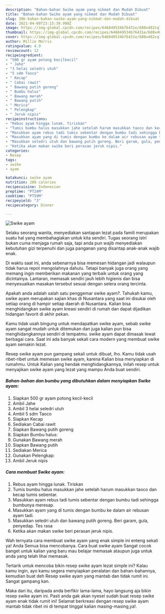 ```yaml
---
description: "Bahan-bahan Swike ayam yang nikmat dan Mudah Dibuat"
title: "Bahan-bahan Swike ayam yang nikmat dan Mudah Dibuat"
slug: 386-bahan-bahan-swike-ayam-yang-nikmat-dan-mudah-dibuat
date: 2021-04-08T23:15:39.998Z
image: https://img-global.cpcdn.com/recipes/646849534b76431e/680x482cq70/swike-ayam-foto-resep-utama.jpg
thumbnail: https://img-global.cpcdn.com/recipes/646849534b76431e/680x482cq70/swike-ayam-foto-resep-utama.jpg
cover: https://img-global.cpcdn.com/recipes/646849534b76431e/680x482cq70/swike-ayam-foto-resep-utama.jpg
author: Millie Morris
ratingvalue: 4.9
reviewcount: 12
recipeingredient:
- "500 gr ayam potong kecilkecil"
- " Jahe"
- "3 helai seledri utuh"
- "5 sdm Taoco"
- " Kecap"
- " Cabai rawit"
- " Bawang putih goreng"
- " Bumbu halus"
- " Bawang merah"
- " Bawang putih"
- " Merica"
- " Pelengkap"
- " Jeruk nipis"
recipeinstructions:
- "Rebus ayam hingga lunak. Tiriskan"
- "Tumis bumbu halus masukkan jahe setelah harum masukkan taoco dan kecap tumis sebentar."
- "Masukkan ayam rebus tadi tumis sebentar dengan bumbu tadi sehingga bumbunya meresap."
- "Masukkan ayam yang di tumis dengan bumbu ke dalam air rebusan ayam tadi."
- "Masukkan seledri utuh dan bawang putih goreng. Beri garam, gula, penyedap. Tes rasa"
- "Ketika akan makan swike beri perasan jeruk nipis."
categories:
- Resep
tags:
- swike
- ayam

katakunci: swike ayam 
nutrition: 289 calories
recipecuisine: Indonesian
preptime: "PT24M"
cooktime: "PT59M"
recipeyield: "3"
recipecategory: Dinner

---
```



![Swike ayam](https://img-global.cpcdn.com/recipes/646849534b76431e/680x482cq70/swike-ayam-foto-resep-utama.jpg)

Selaku seorang wanita, menyediakan santapan lezat pada famili merupakan suatu hal yang membahagiakan untuk kita sendiri. Tugas seorang istri bukan cuma menjaga rumah saja, tapi anda pun wajib menyediakan kebutuhan gizi terpenuhi dan juga panganan yang disantap anak-anak wajib enak.

Di waktu  saat ini, anda sebenarnya bisa memesan hidangan jadi walaupun tidak harus repot mengolahnya dahulu. Tetapi banyak juga orang yang memang ingin memberikan makanan yang terbaik untuk orang yang dicintainya. Lantaran, memasak sendiri jauh lebih higienis dan bisa menyesuaikan masakan tersebut sesuai dengan selera orang tercinta. 



Apakah anda adalah salah satu penggemar swike ayam?. Tahukah kamu, swike ayam merupakan sajian khas di Nusantara yang saat ini disukai oleh setiap orang di hampir setiap daerah di Nusantara. Kalian bisa menghidangkan swike ayam kreasi sendiri di rumah dan dapat dijadikan hidangan favorit di akhir pekan.

Kamu tidak usah bingung untuk mendapatkan swike ayam, sebab swike ayam sangat mudah untuk ditemukan dan juga kalian pun bisa menghidangkannya sendiri di tempatmu. swike ayam dapat dimasak lewat berbagai cara. Saat ini ada banyak sekali cara modern yang membuat swike ayam semakin lezat.

Resep swike ayam pun gampang sekali untuk dibuat, lho. Kamu tidak usah ribet-ribet untuk memesan swike ayam, karena Kalian bisa menyiapkan di rumahmu. Untuk Kalian yang hendak menghidangkannya, inilah resep untuk menyajikan swike ayam yang lezat yang mampu Anda buat sendiri.

<!--inarticleads1-->

##### Bahan-bahan dan bumbu yang dibutuhkan dalam menyiapkan Swike ayam:

1. Siapkan 500 gr ayam potong kecil-kecil
1. Ambil  Jahe
1. Ambil 3 helai seledri utuh
1. Ambil 5 sdm Taoco
1. Siapkan  Kecap
1. Sediakan  Cabai rawit
1. Siapkan  Bawang putih goreng
1. Siapkan  Bumbu halus:
1. Gunakan  Bawang merah
1. Siapkan  Bawang putih
1. Sediakan  Merica
1. Gunakan  Pelengkap:
1. Ambil  Jeruk nipis




<!--inarticleads2-->

##### Cara membuat Swike ayam:

1. Rebus ayam hingga lunak. Tiriskan
1. Tumis bumbu halus masukkan jahe setelah harum masukkan taoco dan kecap tumis sebentar.
1. Masukkan ayam rebus tadi tumis sebentar dengan bumbu tadi sehingga bumbunya meresap.
1. Masukkan ayam yang di tumis dengan bumbu ke dalam air rebusan ayam tadi.
1. Masukkan seledri utuh dan bawang putih goreng. Beri garam, gula, penyedap. Tes rasa
1. Ketika akan makan swike beri perasan jeruk nipis.




Wah ternyata cara membuat swike ayam yang enak simple ini enteng sekali ya! Anda Semua bisa mencobanya. Cara buat swike ayam Sangat cocok banget untuk kalian yang baru mau belajar memasak ataupun juga untuk anda yang telah lihai memasak.

Tertarik untuk mencoba bikin resep swike ayam lezat simple ini? Kalau kamu ingin, ayo kamu segera menyiapkan peralatan dan bahan-bahannya, kemudian buat deh Resep swike ayam yang mantab dan tidak rumit ini. Sangat gampang kan. 

Maka dari itu, daripada anda berfikir lama-lama, hayo langsung aja bikin resep swike ayam ini. Pasti anda gak akan nyesel sudah buat resep swike ayam enak tidak rumit ini! Selamat berkreasi dengan resep swike ayam mantab tidak ribet ini di tempat tinggal kalian masing-masing,ya!.

